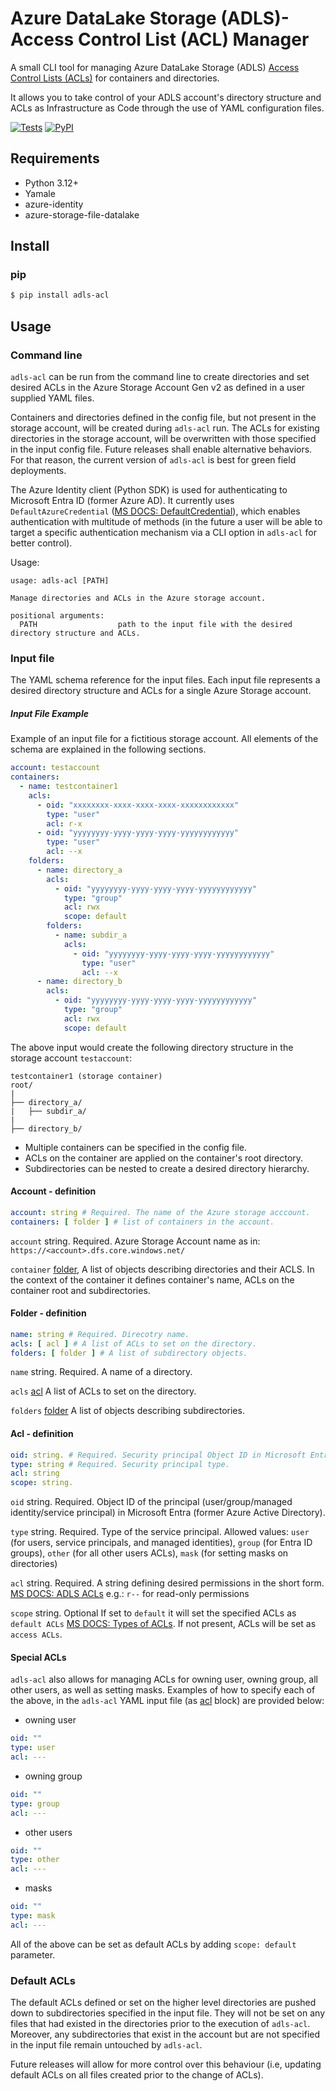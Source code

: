 Azure DataLake Storage (ADLS)- Access Control List (ACL) Manager
=================

A small CLI tool for managing Azure DataLake Storage (ADLS) [Access Control Lists (ACLs)](https://learn.microsoft.com/en-us/azure/storage/blobs/data-lake-storage-access-control) for containers and directories.

It allows you to take control of your ADLS account's directory structure and ACLs as Infrastructure as Code through the use of YAML configuration files.

[![Tests](https://github.com/karolusz/adls-acl/actions/workflows/tests.yml/badge.svg)](https://github.com/karolusz/adls-acl/actions/workflows/tests.yml)
[![PyPI](https://img.shields.io/pypi/v/Adls-acl.svg)](https://pypi.org/project/adls-acl/)

Requirements
------------
* Python 3.12+
* Yamale
* azure-identity
* azure-storage-file-datalake

Install
-------
### pip
```bash
$ pip install adls-acl 
```


Usage
-----
### Command line
`adls-acl` can be run from the command line to create directories and set desired ACLs in the Azure Storage Account Gen v2 as defined in a user supplied YAML files. 

Containers and directories defined in the config file, but not present in the storage account, will be created during `adls-acl` run. The ACLs for existing directories in the storage account, will be overwritten with those specified in the input config file. Future releases shall enable alternative behaviors. For that reason, the current version of `adls-acl` is best for green field deployments.

The Azure Identity client (Python SDK) is used for authenticating to Microsoft Entra ID (former Azure AD). It currently uses `DefaultAzureCredential` ([MS DOCS: DefaultCredential](https://learn.microsoft.com/en-us/python/api/overview/azure/identity-readme?view=azure-python#defaultazurecredential)), which enables authentication with multitude of methods (in the future a user will be able to target a specific authentication mechanism via a CLI option in `adls-acl` for better control).

Usage:

```
usage: adls-acl [PATH]

Manage directories and ACLs in the Azure storage account.

positional arguments:
  PATH                  path to the input file with the desired directory structure and ACLs.
```
### Input file

The YAML schema reference for the input files. Each input file represents a desired directory structure and ACLs for a single Azure Storage account. 

##### Input File Example
Example of an input file for a fictitious storage account. All elements of the schema are explained in the following sections.

```yaml
account: testaccount
containers: 
  - name: testcontainer1 
    acls:
      - oid: "xxxxxxxx-xxxx-xxxx-xxxx-xxxxxxxxxxxx"
        type: "user"
        acl: r-x
      - oid: "yyyyyyyy-yyyy-yyyy-yyyy-yyyyyyyyyyyy"
        type: "user"
        acl: --x
    folders:
      - name: directory_a
        acls:
          - oid: "yyyyyyyy-yyyy-yyyy-yyyy-yyyyyyyyyyyy"
            type: "group"
            acl: rwx
            scope: default
        folders:
          - name: subdir_a 
            acls:
              - oid: "yyyyyyyy-yyyy-yyyy-yyyy-yyyyyyyyyyyy"
                type: "user"
                acl: --x
      - name: directory_b
        acls:
          - oid: "yyyyyyyy-yyyy-yyyy-yyyy-yyyyyyyyyyyy"
            type: "group"
            acl: rwx
            scope: default
```

The above input would create the following directory structure in the storage account `testaccount`:

```
testcontainer1 (storage container)
root/
|
├── directory_a/
|   ├── subdir_a/
|
├── directory_b/

```
- Multiple containers can be specified in the config file.
- ACLs on the container are applied on the container's root directory.
- Subdirectories can be nested to create a desired directory hierarchy.


#### Account - definition
```yaml
account: string # Required. The name of the Azure storage acccount.
containers: [ folder ] # list of containers in the account.
```
`account` string. Required.
Azure Storage Account name as in: `https://<account>.dfs.core.windows.net/`

`container`  [folder](#folder--definition),
A list of objects describing directories and their ACLS. In the context of the container it defines container's name, ACLs on the container root and subdirectories.


#### Folder - definition
```yaml
name: string # Required. Direcotry name.
acls: [ acl ] # A list of ACLs to set on the directory.
folders: [ folder ] # A list of subdirectory objects.
```
`name` string. Required.
A name of a directory.

`acls` [acl](#acl---definition)
A list of ACLs to set on the directory.

`folders` [folder](#folder---definition)
A list of objects describing subdirectories.

#### Acl - definition
```yaml
oid: string. # Required. Security principal Object ID in Microsoft Entra ID.
type: string # Required. Security principal type.
acl: string 
scope: string. 
```
`oid` string. Required.
Object ID of the principal (user/group/managed identity/service principal) in Microsoft Entra (former Azure Active Directory).

`type` string. Required.
Type of the service principal. Allowed values: `user` (for users, service principals, and managed identities), `group` (for Entra ID groups), `other` (for all other users ACLs), `mask` (for setting masks on directories)

`acl` string. Required.
A string defining desired permissions in the short form. [MS DOCS: ADLS ACLs](https://learn.microsoft.com/en-us/azure/storage/blobs/data-lake-storage-access-control)
e.g.:
`r--` for read-only permissions

`scope` string. Optional
If set to `default` it will set the specified ACLs as `default ACLs` [MS DOCS: Types of ACLs](https://learn.microsoft.com/en-us/azure/storage/blobs/data-lake-storage-access-control#types-of-acls). If not present, ACLs will be set as `access ACLs`.

#### Special ACLs

`adls-acl` also allows for managing ACLs for owning user, owning group, all other users, as well as setting masks. Examples of how to specify each of the above, in the `adls-acl` YAML input file (as [acl](#acl---definition) block) are provided below:

- owning user
```yaml
oid: ""
type: user
acl: ---
```
- owning group
```yaml
oid: ""
type: group
acl: ---
```
- other users
```yaml
oid: ""
type: other
acl: ---
```
- masks
```yaml
oid: ""
type: mask
acl: ---
```
All of the above can be set as default ACLs by adding `scope: default` parameter.


### Default ACLs

The default ACLs defined or set on the higher level directories are pushed down to subdirectories specified in the input file.
They will not be set on any files that had existed in the directories prior to the execution of `adls-acl`.
Moreover, any subdirectories that exist in the account but are not specified in the input file remain untouched by `adls-acl`.

Future releases will allow for more control over this behaviour (i.e, updating default ACLs on all files created prior to the change of ACLs).

